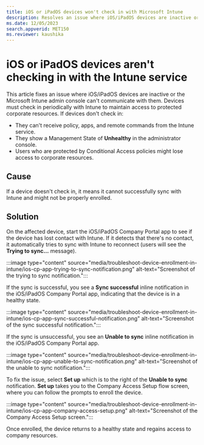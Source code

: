 ```yaml
---
title: iOS or iPadOS devices won't check in with Microsoft Intune
description: Resolves an issue where iOS/iPadOS devices are inactive or won't check in with Intune.
ms.date: 12/05/2023
search.appverid: MET150
ms.reviewer: kaushika
---
```


# iOS or iPadOS devices aren't checking in with the Intune service

This article fixes an issue where iOS/iPadOS devices are inactive or the Microsoft Intune admin console can't communicate with them. Devices must check in periodically with Intune to maintain access to protected corporate resources. If devices don't check in:

- They can't receive policy, apps, and remote commands from the Intune service.
- They show a Management State of **Unhealthy** in the administrator console.
- Users who are protected by Conditional Access policies might lose access to corporate resources.

## Cause

If a device doesn't check in, it means it cannot successfully sync with Intune and might not be properly enrolled.

## Solution

On the affected device, start the iOS/iPadOS Company Portal app to see if the device has lost contact with Intune. If it detects that there's no contact, it automatically tries to sync with Intune to reconnect (users will see the **Trying to sync…** message).

:::image type="content" source="media/troubleshoot-device-enrollment-in-intune/ios-cp-app-trying-to-sync-notification.png" alt-text="Screenshot of the trying to sync notification.":::

If the sync is successful, you see a **Sync successful** inline notification in the iOS/iPadOS Company Portal app, indicating that the device is in a healthy state.

:::image type="content" source="media/troubleshoot-device-enrollment-in-intune/ios-cp-app-sync-successful-notification.png" alt-text="Screenshot of the sync successful notification.":::

If the sync is unsuccessful, you see an **Unable to sync** inline notification in the iOS/iPadOS Company Portal app.

:::image type="content" source="media/troubleshoot-device-enrollment-in-intune/ios-cp-app-unable-to-sync-notification.png" alt-text="Screenshot of the unable to sync notification.":::

To fix the issue, select **Set up** which is to the right of the **Unable to sync** notification. **Set up** takes you to the Company Access Setup flow screen, where you can follow the prompts to enroll the device.

:::image type="content" source="media/troubleshoot-device-enrollment-in-intune/ios-cp-app-company-access-setup.png" alt-text="Screenshot of the Company Access Setup screen.":::

Once enrolled, the device returns to a healthy state and regains access to company resources.
